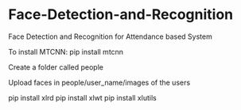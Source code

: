 # Face-Detection-and-Recognition
Face Detection and Recognition for Attendance based System

To install MTCNN:
pip install mtcnn

Create a folder called people

Upload faces in 
people/user_name/images of the users


pip install xlrd
pip install xlwt
pip install xlutils
